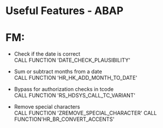 # Useful Features - ABAP

# FM:

* Check if the date is correct \
 CALL FUNCTION 'DATE_CHECK_PLAUSIBILITY' 
 
* Sum or subtract months from a date \
 CALL FUNCTION 'HR_HK_ADD_MONTH_TO_DATE'
 
* Bypass for authorization checks in tcode \
 CALL FUNCTION 'RS_HDSYS_CALL_TC_VARIANT' 
 
* Remove special characters \
 CALL FUNCTION 'ZREMOVE_SPECIAL_CHARACTER' 
 CALL FUNCTION'HR_BR_CONVERT_ACCENTS'

 
